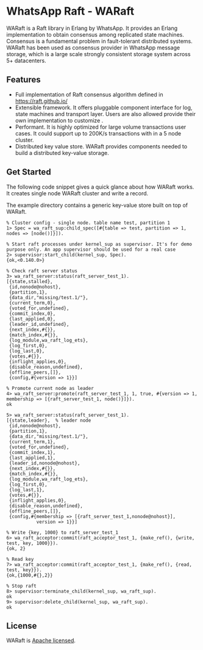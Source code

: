 # WhatsApp Raft - WARaft

WARaft is a Raft library in Erlang by WhatsApp. It provides an Erlang implementation to obtain consensus among replicated state machines. Consensus is a fundamental problem in fault-tolerant distributed systems. WARaft has been used as consensus provider in WhatsApp message storage, which is a large scale strongly consistent storage system across 5+ datacenters. 

## Features

* Full implementation of Raft consensus algorithm defined in https://raft.github.io/
* Extensible framework. It offers pluggable component interface for log, state machines and transport layer. Users are also allowed provide their own implementation to customize .
* Performant. It is highly optimized for large volume transactions user cases. It could support up to 200K/s transactions with in a 5 node cluster.
* Distributed key value store. WARaft provides components needed to build a distributed key-value storage.

## Get Started

The following code snippet gives a quick glance about how WARaft works. It creates single node WARaft cluster and write a record.

The example directory contains a generic key-value store built on top of WARaft. 

```
% Cluster config - single node. table name test, partition 1
1> Spec = wa_raft_sup:child_spec([#{table => test, partition => 1, nodes => [node()]}]).

% Start raft processes under kernel_sup as supervisor. It's for demo purpose only. An app supervisor should be used for a real case
2> supervisor:start_child(kernel_sup, Spec).
{ok,<0.140.0>}

% Check raft server status
3> wa_raft_server:status(raft_server_test_1).
[{state,stalled},
 {id,nonode@nohost},
 {partition,1},
 {data_dir,"missing/test.1/"},
 {current_term,0},
 {voted_for,undefined},
 {commit_index,0},
 {last_applied,0},
 {leader_id,undefined},
 {next_index,#{}},
 {match_index,#{}},
 {log_module,wa_raft_log_ets},
 {log_first,0},
 {log_last,0},
 {votes,#{}},
 {inflight_applies,0},
 {disable_reason,undefined},
 {offline_peers,[]},
 {config,#{version => 1}}]

% Promote current node as leader
4> wa_raft_server:promote(raft_server_test_1, 1, true, #{version => 1, membership => [{raft_server_test_1, node()}]}).
ok

5> wa_raft_server:status(raft_server_test_1).
[{state,leader},  % leader node
 {id,nonode@nohost},
 {partition,1},
 {data_dir,"missing/test.1/"},
 {current_term,1},
 {voted_for,undefined},
 {commit_index,1},
 {last_applied,1},
 {leader_id,nonode@nohost},
 {next_index,#{}},
 {match_index,#{}},
 {log_module,wa_raft_log_ets},
 {log_first,0},
 {log_last,1},
 {votes,#{}},
 {inflight_applies,0},
 {disable_reason,undefined},
 {offline_peers,[]},
 {config,#{membership => [{raft_server_test_1,nonode@nohost}],
           version => 1}}]

% Write {key, 1000} to raft_server_test_1
6> wa_raft_acceptor:commit(raft_acceptor_test_1, {make_ref(), {write, test, key, 1000}}).
{ok, 2}

% Read key
7> wa_raft_acceptor:commit(raft_acceptor_test_1, {make_ref(), {read, test, key}}).
{ok,{1000,#{},2}}

% Stop raft
8> supervisor:terminate_child(kernel_sup, wa_raft_sup).
ok
9> supervisor:delete_child(kernel_sup, wa_raft_sup).
ok
```

## License

WARaft is [Apache licensed](./LICENSE).

